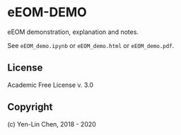 # eEOM-DEMO
eEOM demonstration, explanation and notes. 


See `eEOM_demo.ipynb` or `eEOM_demo.html` or `eEOM_demo.pdf`. 



## License

Academic Free License v. 3.0

## Copyright

(c) Yen-Lin Chen, 2018 - 2020

